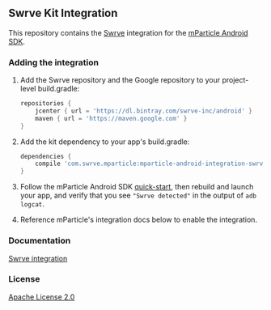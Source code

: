 ## Swrve Kit Integration

This repository contains the [Swrve](https://www.swrve.com/) integration for the [mParticle Android SDK](https://github.com/mParticle/mparticle-android-sdk).

### Adding the integration
1. Add the Swrve repository and the Google repository to your project-level build.gradle:
	```groovy
	repositories {
		jcenter { url = 'https://dl.bintray.com/swrve-inc/android' }
		maven { url = 'https://maven.google.com' }
	}
	```

2. Add the kit dependency to your app's build.gradle:

    ```groovy
    dependencies {
        compile 'com.swrve.mparticle:mparticle-android-integration-swrve:2.0.0'
    }
    ```
2. Follow the mParticle Android SDK [quick-start](https://github.com/mParticle/mparticle-android-sdk), then rebuild and launch your app, and verify that you see `"Swrve detected"` in the output of `adb logcat`.
3. Reference mParticle's integration docs below to enable the integration.

### Documentation

[Swrve integration](https://docs.mparticle.com/integrations/swrve/event/)

### License

[Apache License 2.0](http://www.apache.org/licenses/LICENSE-2.0)
